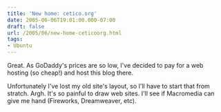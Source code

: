 ```yaml
---
title: 'New home: cetico.org'
date: 2005-06-06T19:01:00.000-07:00
draft: false
url: /2005/06/new-home-ceticoorg.html
tags: 
- Ubuntu
---
```


Great. As GoDaddy's prices are so low, I've decided to pay for a web hosting (so cheap!) and host this blog there.  
  
Unfortunately I've lost my old site's layout, so I'll have to start that from stratch. Argh. It's so painful to draw web sites. I'll see if Macromedia can give me hand (Fireworks, Dreamweaver, etc).
